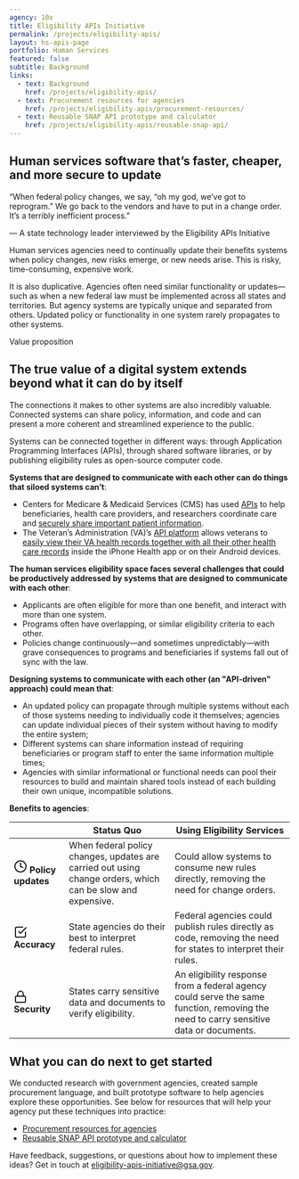 ```yaml
---
agency: 10x
title: Eligibility APIs Initiative
permalink: /projects/eligibility-apis/
layout: hs-apis-page
portfolio: Human Services
featured: false
subtitle: Background
links:
  - text: Background
    href: /projects/eligibility-apis/
  - text: Procurement resources for agencies
    href: /projects/eligibility-apis/procurement-resources/
  - text: Reusable SNAP API prototype and calculator
    href: /projects/eligibility-apis/reusable-snap-api/
---
```


## Human services software that’s faster, cheaper, and more secure to update

<div class="testimonial-blockquote" markdown="1">
“When federal policy changes, we say, “oh my god, we’ve got to reprogram.” We go back to the vendors and have to put in a change order. It’s a terribly inefficient process.”

— A state technology leader interviewed by the Eligibility APIs Initiative
</div>

Human services agencies need to continually update their benefits systems when policy changes, new risks emerge, or new needs arise. This is risky, time-consuming, expensive work.

It is also duplicative. Agencies often need similar functionality or updates—such as when a new federal law must be implemented across all states and territories. But agency systems are typically unique and separated from others. Updated policy or functionality in one system rarely propagates to other systems.

<div class="small-caps">Value proposition</div>

## The true value of a digital system extends beyond what it can do by itself

The connections it makes to other systems are also incredibly valuable. Connected systems can share policy, information, and code and can present a more coherent and streamlined experience to the public.

Systems can be connected together in different ways: through Application Programming Interfaces (APIs), through shared software libraries, or by publishing eligibility rules as open-source computer code.

**Systems that are designed to communicate with each other can do things that siloed systems can’t**:

* Centers for Medicare & Medicaid Services (CMS) has used [APIs](https://developer.cms.gov/) to help beneficiaries, health care providers, and researchers coordinate care and [securely share important patient information](https://www.medicaid.gov/federal-policy-guidance/downloads/sho20003.pdf).
* The Veteran’s Administration (VA)’s [API platform](https://developer.va.gov/) allows veterans to [easily view their VA health records together with all their other health care records](https://www.va.gov/opa/pressrel/pressrelease.cfm?id=5430) inside the iPhone Health app or on their Android devices.

**The human services eligibility space faces several challenges that could be productively addressed by systems that are designed to communicate with each other**:
* Applicants are often eligible for more than one benefit, and interact with more than one system.
* Programs often have overlapping, or similar eligibility criteria to each other.
* Policies change continuously—and sometimes unpredictably—with grave consequences to programs and beneficiaries if systems fall out of sync with the law.

**Designing systems to communicate with each other (an "API-driven" approach) could mean that**:
* An updated policy can propagate through multiple systems without each of those systems needing to individually code it themselves;
agencies can update individual pieces of their system without having to modify the entire system;
* Different systems can share information instead of requiring beneficiaries or program staff to enter the same information multiple times;
* Agencies with similar informational or functional needs can pool their resources to build and maintain shared tools instead of each building their own unique, incompatible solutions.

**Benefits to agencies**:

| | Status Quo  | Using Eligibility Services  |
|--| ----------- | ------------------------|
| <svg xmlns="http://www.w3.org/2000/svg" width="24" height="24" viewBox="0 0 24 24" fill="none" stroke="currentColor" stroke-width="2" stroke-linecap="round" stroke-linejoin="round" class="feather feather-clock"><circle cx="12" cy="12" r="10"></circle><polyline points="12 6 12 12 16 14"></polyline></svg> **Policy updates** | When federal policy changes, updates are carried out using change orders, which can be slow and expensive. | Could allow systems to consume new rules directly, removing the need for change orders. |
| <svg xmlns="http://www.w3.org/2000/svg" width="24" height="24" viewBox="0 0 24 24" fill="none" stroke="currentColor" stroke-width="2" stroke-linecap="round" stroke-linejoin="round" class="feather feather-check-square"><polyline points="9 11 12 14 22 4"></polyline><path d="M21 12v7a2 2 0 0 1-2 2H5a2 2 0 0 1-2-2V5a2 2 0 0 1 2-2h11"></path></svg> **Accuracy** | State agencies do their best to interpret federal rules. | Federal agencies could publish rules directly as code, removing the need for states to interpret their rules. |
| <svg xmlns="http://www.w3.org/2000/svg" width="24" height="24" viewBox="0 0 24 24" fill="none" stroke="currentColor" stroke-width="2" stroke-linecap="round" stroke-linejoin="round" class="feather feather-lock"><rect x="3" y="11" width="18" height="11" rx="2" ry="2"></rect><path d="M7 11V7a5 5 0 0 1 10 0v4"></path></svg> **Security** | States carry sensitive data and documents to verify eligibility. | An eligibility response from a federal agency could serve the same function, removing the need to carry sensitive data or documents. |

## What you can do next to get started

We conducted research with government agencies, created sample procurement language, and built prototype software to help agencies explore these opportunities. See below for resources that will help your agency put these techniques into practice:

+ [Procurement resources for agencies]({{site.baseurl}}/projects/hs-apis-buy/)
+ [Reusable SNAP API prototype and calculator]({{site.baseurl}}/projects/hs-apis-calc/)

Have feedback, suggestions, or questions about how to implement these ideas? Get in touch at [eligibility-apis-initiative@gsa.gov](mailto:eligibility-apis-initiative@gsa.gov).
